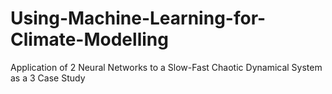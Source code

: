 # Using-Machine-Learning-for-Climate-Modelling
Application of 2 Neural Networks to a Slow-Fast Chaotic Dynamical System as a 3 Case Study
